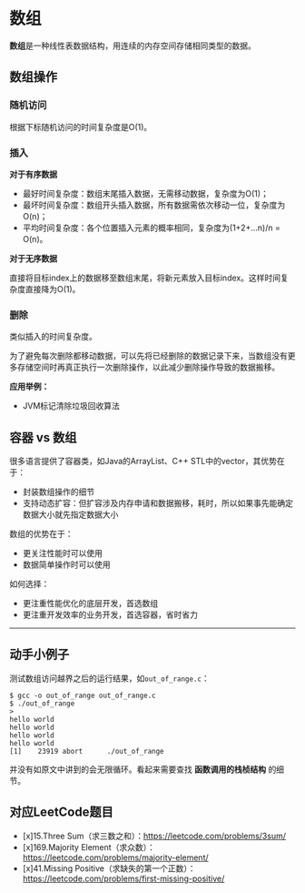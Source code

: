 # 数组

**数组**是一种线性表数据结构，用连续的内存空间存储相同类型的数据。

## 数组操作
### 随机访问

根据下标随机访问的时间复杂度是O(1)。

### 插入

**对于有序数据**

* 最好时间复杂度：数组末尾插入数据，无需移动数据，复杂度为O(1)；
* 最坏时间复杂度：数组开头插入数据，所有数据需依次移动一位，复杂度为O(n)；
* 平均时间复杂度：各个位置插入元素的概率相同，复杂度为(1+2+...n)/n = O(n)。

**对于无序数据**

直接将目标index上的数据移至数组末尾，将新元素放入目标index。这样时间复杂度直接降为O(1)。

### 删除

类似插入的时间复杂度。

为了避免每次删除都移动数据，可以先将已经删除的数据记录下来，当数组没有更多存储空间时再真正执行一次删除操作，以此减少删除操作导致的数据搬移。

**应用举例：**

* JVM标记清除垃圾回收算法

## 容器 vs 数组

很多语言提供了容器类，如Java的ArrayList、C++ STL中的vector，其优势在于：
* 封装数组操作的细节
* 支持动态扩容：但扩容涉及内存申请和数据搬移，耗时，所以如果事先能确定数据大小就先指定数据大小

数组的优势在于：
* 更关注性能时可以使用
* 数据简单操作时可以使用

如何选择：
* 更注重性能优化的底层开发，首选数组
* 更注重开发效率的业务开发，首选容器，省时省力

---

## 动手小例子

测试数组访问越界之后的运行结果，如`out_of_range.c`：
```lang=c
$ gcc -o out_of_range out_of_range.c
$ ./out_of_range
> 
hello world
hello world
hello world
hello world
[1]    23919 abort      ./out_of_range
```

并没有如原文中讲到的会无限循环。看起来需要查找 **函数调用的栈桢结构** 的细节。

## 对应LeetCode题目

- [x]15.Three Sum（求三数之和）：https://leetcode.com/problems/3sum/
- [x]169.Majority Element（求众数）：https://leetcode.com/problems/majority-element/
- [x]41.Missing Positive（求缺失的第一个正数）：https://leetcode.com/problems/first-missing-positive/


